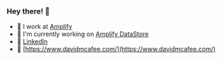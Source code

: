 ### Hey there! 👋

- 🔭 I work at [Amplify](https://docs.amplify.aws/)
- 🌱 I'm currently working on [Amplify DataStore](https://docs.amplify.aws/lib/datastore/getting-started/q/platform/js/)
- 🔗 [LinkedIn](https://www.linkedin.com/in/david-mcafee/)
- 🤠 [https://www.davidmcafee.com/](https://www.davidmcafee.com/)
<!-- - ⚡ Fun fact: I can unicycle! -->

